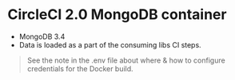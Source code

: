 # CircleCI 2.0 MongoDB container

- MongoDB 3.4
- Data is loaded as a part of the consuming libs CI steps.

> See the note in the .env file about where & how to configure credentials for the Docker build.
